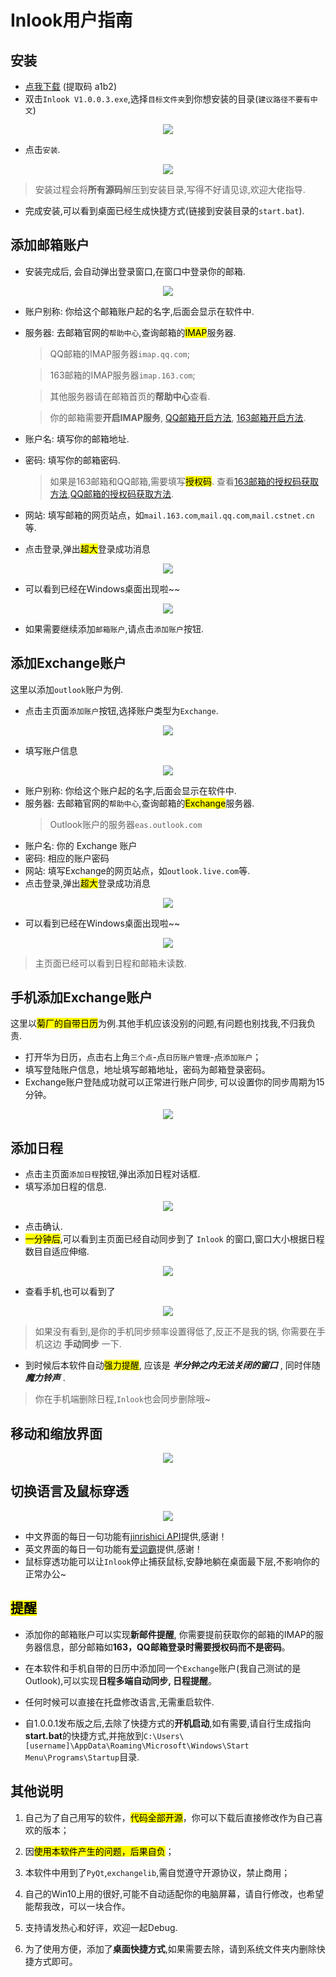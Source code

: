 # Inlook用户指南

## 安装
* [点我下载](https://pan.baidu.com/s/1gzzFjWwLh1hMKob9biTz0g) (提取码 a1b2)
* 双击`Inlook V1.0.0.3.exe`,选择`目标文件夹`到你想安装的目录(`建议路径不要有中文`)

<div align="center"><img src="img/install.png"></div>

* 点击`安装`.

<div align="center"><img src="img/installing.png"></div>

  > 安装过程会将**所有源码**解压到安装目录,写得不好请见谅,欢迎大佬指导.
* 完成安装,可以看到桌面已经生成快捷方式(链接到安装目录的`start.bat`).

## 添加邮箱账户
* 安装完成后, 会自动弹出登录窗口,在窗口中登录你的邮箱.
<div align="center"><img src="img/login.png"></div>

  * 账户别称: 你给这个邮箱账户起的名字,后面会显示在软件中.
  * 服务器: 去邮箱官网的`帮助中心`,查询邮箱的<mark>IMAP</mark>服务器.
    > QQ邮箱的IMAP服务器`imap.qq.com`;
    
    > 163邮箱的IMAP服务器`imap.163.com`; 
    
    > 其他服务器请在邮箱首页的**帮助中心**查看.

    > 你的邮箱需要**开启IMAP服务**, [QQ邮箱开启方法](https://service.mail.qq.com/cgi-bin/help?subtype=1&&id=14&&no=1000898), [163邮箱开启方法](https://help.mail.163.com/faqDetail.do?code=d7a5dc8471cd0c0e8b4b8f4f8e49998b374173cfe9171305fa1ce630d7f67ac2cda80145a1742516).
  * 账户名: 填写你的邮箱地址.
  * 密码: 填写你的邮箱密码.
    > 如果是163邮箱和QQ邮箱,需要填写<mark>授权码</mark>. 查看[163邮箱的授权码获取方法](https://help.mail.163.com/faqDetail.do?code=d7a5dc8471cd0c0e8b4b8f4f8e49998b374173cfe9171305fa1ce630d7f67ac2cda80145a1742516),[QQ邮箱的授权码获取方法](https://service.mail.qq.com/cgi-bin/help?subtype=1&&id=28&&no=1001256).
  * 网站: 填写邮箱的网页站点，如`mail.163.com`,`mail.qq.com`,`mail.cstnet.cn`等.
* 点击登录,弹出<mark>超大</mark>登录成功消息

<div align="center"><img src="img/loginsuccess.png"></div>

* 可以看到已经在Windows桌面出现啦~~

<div align="center"><img src="img/addaccount.png"></div>

* 如果需要继续添加`邮箱账户`,请点击`添加账户`按钮.

## 添加Exchange账户

这里以添加`outlook`账户为例.
* 点击主页面`添加账户`按钮,选择账户类型为`Exchange`.

<div align="center"><img src="img/switchexchange.png"></div>

* 填写账户信息

<div align="center"><img src="img/addaccount2.png"></div>

  * 账户别称: 你给这个账户起的名字,后面会显示在软件中.
  * 服务器: 去邮箱官网的`帮助中心`,查询邮箱的<mark>Exchange</mark>服务器.
    > Outlook账户的服务器`eas.outlook.com`
  * 账户名: 你的 Exchange 账户
  * 密码: 相应的账户密码
  * 网站: 填写Exchange的网页站点，如`outlook.live.com`等.
* 点击登录,弹出<mark>超大</mark>登录成功消息

<div align="center"><img src="img/loginsuccess2.png"></div>

* 可以看到已经在Windows桌面出现啦~~

<div align="center"><img src="img/mainWindow.png"></div>

  > 主页面已经可以看到日程和邮箱未读数.

## 手机添加Exchange账户
这里以<mark>菊厂的自带日历</mark>为例.其他手机应该没别的问题,有问题也别找我,不归我负责.

* 打开华为日历，点击右上角`三个点`-点`日历账户管理`-点`添加账户`；
* 填写登陆账户信息，地址填写邮箱地址，密码为邮箱登录密码。
* Exchange账户登陆成功就可以正常进行账户同步, 可以设置你的同步周期为15分钟。

<div align="center"><img src="img/sjadd1.png"></div>

## 添加日程
* 点击主页面`添加日程`按钮,弹出添加日程对话框.
* 填写添加日程的信息.

<div align="center"><img src="img/addagenda.png"></div>

* 点击确认.
* <mark>一分钟后</mark>,可以看到主页面已经自动同步到了 `Inlook` 的窗口,窗口大小根据日程数目自适应伸缩.

<div align="center"><img src="img/mainWindow2.png"></div>

* 查看手机,也可以看到了

<div align="center"><img src="img/sjadd2.png"></div>

  > 如果没有看到,是你的手机同步频率设置得低了,反正不是我的锅, 你需要在手机这边 **手动同步** 一下.
* 到时候后本软件自动<mark>强力提醒</mark>, 应该是 ***半分钟之内无法关闭的窗口*** , 同时伴随 ***魔力铃声*** . 

> 你在手机端删除日程,`Inlook`也会同步删除哦~

## 移动和缩放界面

<div align="center"><img src="img/button.png"></div>

## 切换语言及鼠标穿透

<div align="center"><img src="img/tray.png"></div>

* 中文界面的每日一句功能有[jinrishici API](https://www.jinrishici.com/)提供,感谢！
* 英文界面的每日一句功能有[爱词霸](http://www.iciba.com/)提供,感谢！
* 鼠标穿透功能可以让`Inlook`停止捕获鼠标,安静地躺在桌面最下层,不影响你的正常办公~


## <mark>提醒</mark>

* 添加你的邮箱账户可以实现**新邮件提醒**, 你需要提前获取你的邮箱的IMAP的服务器信息，部分邮箱如**163，QQ邮箱登录时需要授权码而不是密码**。

* 在本软件和手机自带的日历中添加同一个`Exchange`账户(我自己测试的是Outlook),可以实现**日程多端自动同步, 日程提醒**。

* 任何时候可以直接在托盘修改语言,无需重启软件.

* 自1.0.0.1发布版之后,去除了快捷方式的**开机启动**,如有需要,请自行生成指向**start.bat**的快捷方式,并拖放到`C:\Users\[username]\AppData\Roaming\Microsoft\Windows\Start Menu\Programs\Startup`目录.

## 其他说明

1. 自己为了自己用写的软件，<mark>代码全部开源</mark>，你可以下载后直接修改作为自己喜欢的版本；

2. 因<mark>使用本软件产生的问题，后果自负</mark>；

3. 本软件中用到了`PyQt`,`exchangelib`,需自觉遵守开源协议，禁止商用；

4. 自己的Win10上用的很好,可能不自动适配你的电脑屏幕，请自行修改，也希望能帮我改，可以一块合作。

5. 支持请发热心和好评，欢迎一起Debug.

6. 为了使用方便，添加了**桌面快捷方式**,如果需要去除，请到系统文件夹内删除快捷方式即可。
